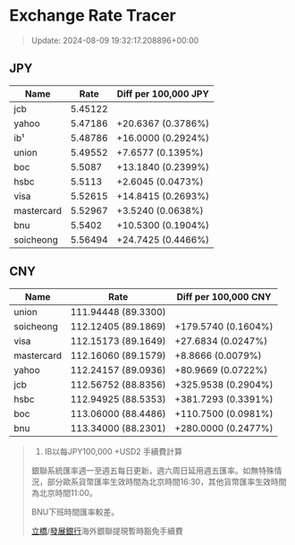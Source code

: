 # Exchange Rate Tracer

> Update: 2024-08-09 19:32:17.208896+00:00

## JPY

| Name       |    Rate | Diff per 100,000 JPY   |
|------------|---------|------------------------|
| jcb        | 5.45122 |                        |
| yahoo      | 5.47186 | +20.6367 (0.3786%)     |
| ib¹        | 5.48786 | +16.0000 (0.2924%)     |
| union      | 5.49552 | +7.6577 (0.1395%)      |
| boc        | 5.5087  | +13.1840 (0.2399%)     |
| hsbc       | 5.5113  | +2.6045 (0.0473%)      |
| visa       | 5.52615 | +14.8415 (0.2693%)     |
| mastercard | 5.52967 | +3.5240 (0.0638%)      |
| bnu        | 5.5402  | +10.5300 (0.1904%)     |
| soicheong  | 5.56494 | +24.7425 (0.4466%)     |

## CNY

| Name       | Rate                | Diff per 100,000 CNY   |
|------------|---------------------|------------------------|
| union      | 111.94448	(89.3300) |                        |
| soicheong  | 112.12405	(89.1869) | +179.5740 (0.1604%)    |
| visa       | 112.15173	(89.1649) | +27.6834 (0.0247%)     |
| mastercard | 112.16060	(89.1579) | +8.8666 (0.0079%)      |
| yahoo      | 112.24157	(89.0936) | +80.9669 (0.0722%)     |
| jcb        | 112.56752	(88.8356) | +325.9538 (0.2904%)    |
| hsbc       | 112.94925	(88.5353) | +381.7293 (0.3391%)    |
| boc        | 113.06000	(88.4486) | +110.7500 (0.0981%)    |
| bnu        | 113.34000	(88.2301) | +280.0000 (0.2477%)    |


> 1. IB以每JPY100,000 +USD2 手續費計算
>
> 銀聯系統匯率週一至週五每日更新，週六周日延用週五匯率。如無特殊情況，部分歐系貨幣匯率生效時間為北京時間16:30，其他貨幣匯率生效時間為北京時間11:00。
>
> BNU下班時間匯率較差。
>
> [立橋](https://www.wlbank.com.mo/uploads/ueditor/file/20181211/1544536513900230.pdf)/[發展銀行](https://www.mdb.com.mo/Service_Charges_20230728.pdf)海外銀聯提現暫時豁免手續費

